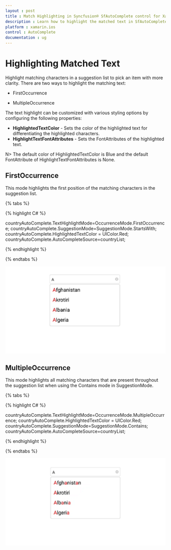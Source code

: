 ```yaml
---
layout : post
title : Match Highlighting in Syncfusion® SfAutoComplete control for Xamarin.iOS
description : Learn how to highlight the matched text in SfAutoComplete
platform : xamarin.ios
control : AutoComplete
documentation : ug
---
```


# Highlighting Matched Text

Highlight matching characters in a suggestion list to pick an item with more clarity. There are two ways to highlight the matching text:


* FirstOccurrence

* MultipleOccurrence

The text highlight can be customized with various styling options by configuring the following properties:

* **HighlightedTextColor** - Sets the color of the highlighted text for differentiating the highlighted characters.
* **HighlightTextFontAttributes** - Sets the FontAttributes of the highlighted text.

N> The default color of HighlightedTextColor is Blue and the default FontAttribute of HighlightTextFontAttributes is None.

## FirstOccurrence

This mode highlights the first position of the matching characters in the suggestion list.

{% tabs %}

{% highlight C# %}

countryAutoComplete.TextHighlightMode=OccurrenceMode.FirstOccurrence;
countryAutoComplete.SuggestionMode=SuggestionMode.StartsWith;
countryAutoComplete.HighlightedTextColor = UIColor.Red;
countryAutoComplete.AutoCompleteSource=countryList;

{% endhighlight %}

{% endtabs %}

![](images/FirstOccurrence.png)

## MultipleOccurrence

This mode highlights all matching characters that are present throughout the suggestion list when using the Contains mode in SuggestionMode.

{% tabs %}

{% highlight C# %}

countryAutoComplete.TextHighlightMode=OccurrenceMode.MultipleOccurrence;
countryAutoComplete.HighlightedTextColor = UIColor.Red;
countryAutoComplete.SuggestionMode=SuggestionMode.Contains;
countryAutoComplete.AutoCompleteSource=countryList;

{% endhighlight %}

{% endtabs %}

![](images/MultipleOccurrence.png)

